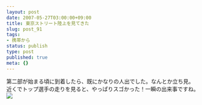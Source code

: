 ```yaml
---
layout: post
date: 2007-05-27T03:00:00+09:00
title: 東京ストリート陸上を見てきた
slug: post_91
tags:
- 携帯から
status: publish
type: post
published: true
meta: {}
---
```

<div class="caption">第二部が始まる頃に到着したら、既にかなりの人出でした。なんとか立ち見。
近くでトップ選手の走りを見ると、やっぱりスゴかった！一瞬の出来事ですね。</div>
<div class="photo"><img src="http://wo.skr.jp/images/uploads/blog-photo-1180243283.52-0.jpg" /></div>
